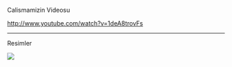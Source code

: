 Calismamizin Videosu

http://www.youtube.com/watch?v=1deA8trovFs

----------------------------------------------


Resimler

![](http://i.imgur.com/tT4AxI0.png?1)
